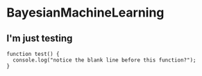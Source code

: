 BayesianMachineLearning
=======================

I'm just testing
----------------

```
function test() {
  console.log("notice the blank line before this function?");
}
```

